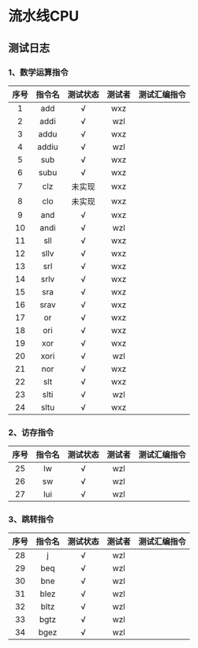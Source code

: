 # 流水线CPU

## 测试日志

### 1、数学运算指令

|序号|指令名|测试状态|测试者|测试汇编指令|
|:--:|:--:|:--:|:--:|:--:|
|1| add | √ | wxz |  |
|2| addi| √ | wzl | |
|3| addu | √ | wxz |  |
|4| addiu | √ | wzl | |
|5| sub | √ | wxz |  |
|6| subu | √ | wxz |  |
|7| clz | 未实现 | wxz | |
|8| clo | 未实现 | wxz | |
|9| and| √ |wxz | |
|10| andi| √ | wzl | |
|11| sll | √ | wxz |  |
|12| sllv| √ | wxz| |
|13| srl | √ | wxz |  |
|14| srlv| √ | wxz | |
|15| sra | √ | wxz | |
|16| srav | √ | wxz | |
|17| or| √ |wxz | |
|18| ori  | √ | wxz |  |
|19| xor| √ |wxz| |
|20| xori| √ | wzl | |
|21| nor| √ |wxz| |
|22| slt| √ | wxz| |
|23| slti| √| wzl | |
|24| sltu | √ | wxz |  |

### 2、访存指令

|序号|指令名|测试状态|测试者|测试汇编指令|
|:--:|:--:|:--:|:--:|:--:|
|25| lw| √ | wzl | |
|26| sw|√ | wzl | |
|27| lui| √ | wzl| |

### 3、跳转指令

|序号|指令名|测试状态|测试者|测试汇编指令|
|:--:|:--:|:--:|:--:|:--:|
|28| j  | √ | wzl |  |
|29| beq  | √ | wzl |  |
|30| bne  | √ | wzl |  |
|31| blez  | √ | wzl |  |
|32| bltz  | √ | wzl |  |
|33| bgtz  | √ | wzl |  |
|34| bgez  | √ | wzl |  |
